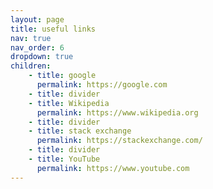 ```yaml
---
layout: page
title: useful links
nav: true
nav_order: 6
dropdown: true
children: 
    - title: google
      permalink: https://google.com
    - title: divider
    - title: Wikipedia
      permalink: https://www.wikipedia.org
    - title: divider
    - title: stack exchange
      permalink: https://stackexchange.com/
    - title: divider
    - title: YouTube
      permalink: https://www.youtube.com
---
```

